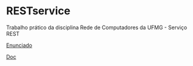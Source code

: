 # RESTservice
Trabalho prático da disciplina Rede de Computadores da UFMG - Serviço REST

[Enunciado](https://docs.google.com/document/d/11lBe7SjRHj-iJNx7pBtOxy05oWIWZEPDbyIBOCyvRkQ/edit)

[Doc](https://docs.google.com/document/d/1tUIzgt71nDsFaSd1a9reN5TY5WPlaUTCmgMtHhvaivY/edit?usp=sharing)